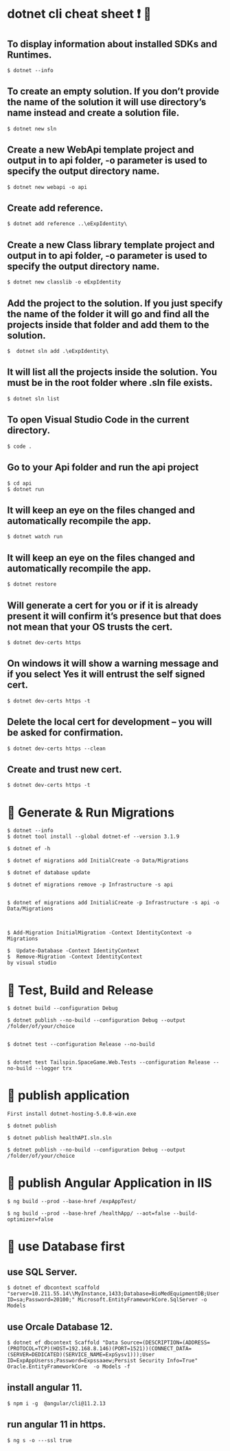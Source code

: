  # **dotnet cli cheat sheet**   :exclamation: 🚀

## To display information about installed SDKs and Runtimes.
```
$ dotnet --info
```

## To create an empty solution. If you don’t provide the name of the solution it will use directory’s name instead and create a solution file.

```
$ dotnet new sln
```

## Create a new WebApi template project and output in to api folder, -o parameter is used to specify the output directory name.

```
$ dotnet new webapi -o api

```
## Create add reference.

```
$ dotnet add reference ..\eExpIdentity\

```

## Create a new Class library template project and output in to api folder, -o parameter is used to specify the output directory name.

```
$ dotnet new classlib -o eExpIdentity

```

## Add the project to the solution. If you just specify the name of the folder it will go and find all the projects inside that folder and add them to the solution.

```
$  dotnet sln add .\eExpIdentity\

```

##  It will list all the projects inside the solution. You must be in the root folder where .sln file exists.

```
$ dotnet sln list

```

## To open Visual Studio Code in the current directory.

```
$ code .
```

## Go to your Api folder and run the api project

```
$ cd api
$ dotnet run
```

## It will keep an eye on the files changed and automatically recompile the app.

```
$ dotnet watch run
```


## It will keep an eye on the files changed and automatically recompile the app.

```
$ dotnet restore
```

## Will generate a cert for you or if it is already present it will confirm it’s presence but that does not mean that your OS trusts the cert.

```
$ dotnet dev-certs https
```


## On windows it will show a warning message and if you select Yes it will entrust the self signed cert.

```
$ dotnet dev-certs https -t
```

## Delete the local cert for development – you will be asked for confirmation.

```
$ dotnet dev-certs https --clean
```


## Create and trust new cert.

```
$ dotnet dev-certs https -t

```
#  🚦  Generate & Run Migrations

```
$ dotnet --info
$ dotnet tool install --global dotnet-ef --version 3.1.9

$ dotnet ef -h

$ dotnet ef migrations add InitialCreate -o Data/Migrations

$ dotnet ef database update

$ dotnet ef migrations remove -p Infrastructure -s api


$ dotnet ef migrations add InitialiCreate -p Infrastructure -s api -o Data/Migrations



$ Add-Migration InitialMigration -Context IdentityContext -o Migrations

$  Update-Database -Context IdentityContext
$  Remove-Migration -Context IdentityContext
by visual studio
```

#  🚦  Test, Build and Release

```
$ dotnet build --configuration Debug

$ dotnet publish --no-build --configuration Debug --output /folder/of/your/choice


$ dotnet test --configuration Release --no-build


$ dotnet test Tailspin.SpaceGame.Web.Tests --configuration Release --no-build --logger trx

```


#  🚦  publish application

```
First install dotnet-hosting-5.0.8-win.exe

$ dotnet publish

$ dotnet publish healthAPI.sln.sln

$ dotnet publish --no-build --configuration Debug --output /folder/of/your/choice

```

#  🚦  publish Angular Application in IIS

```
$ ng build --prod --base-href /expAppTest/

$ ng build --prod --base-href /healthApp/ --aot=false --build-optimizer=false

```

#  🚦  use Database first

## use SQL Server.

```
$ dotnet ef dbcontext scaffold "server=10.211.55.14\\MyInstance,1433;Database=BioMedEquipmentDB;User ID=sa;Password=20100;" Microsoft.EntityFrameworkCore.SqlServer -o Models

```

## use Orcale Database 12.

```
$ dotnet ef dbcontext Scaffold "Data Source=(DESCRIPTION=(ADDRESS=(PROTOCOL=TCP)(HOST=192.168.8.146)(PORT=1521))(CONNECT_DATA=(SERVER=DEDICATED)(SERVICE_NAME=ExpSysv1)));User ID=ExpAppUserss;Password=Expssaaew;Persist Security Info=True" Oracle.EntityFrameworkCore  -o Models -f
```



## install angular 11.

```
$ npm i -g  @angular/cli@11.2.13

```

## run angular 11 in https.

```
$ ng s -o ---ssl true

```

